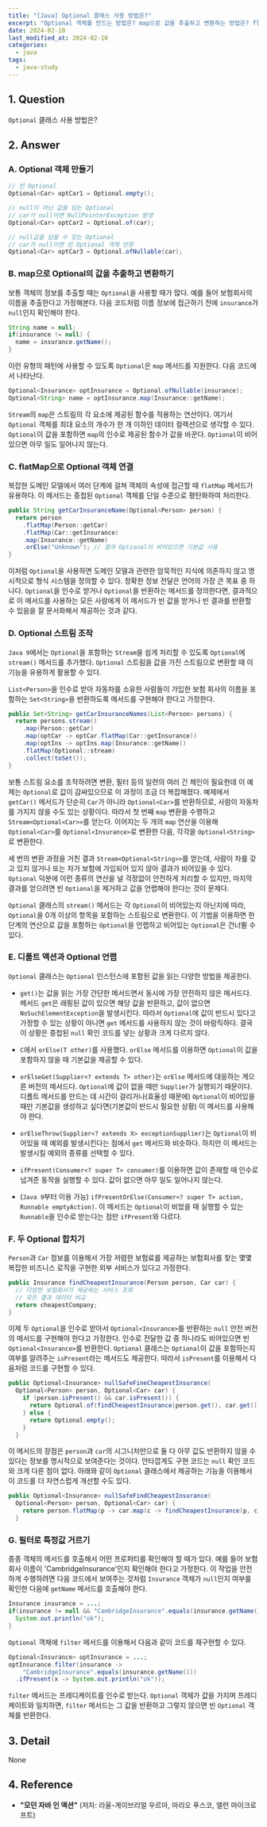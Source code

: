 ```yaml
---
title: "[Java] Optional 클래스 사용 방법은?"
excerpt: "Optional 객체를 만드는 방법은? map으로 값을 추출하고 변환하는 방법은? flatMap으로 객체를 연결하는 방법은? Optional 스트림을 조작하는 방법은? 디폴트 액션과 Optional 언랩하는 방법은? 두 Optional을 합치는 방법은? 필터로 특정값을 거르는 방법은?"
date: 2024-02-10
last_modified_at: 2024-02-10
categories:
  - java
tags:
  - java-study
---
```


## 1. Question

`Optional` 클래스 사용 방법은?

## 2. Answer

### A. Optional 객체 만들기

```java
// 빈 Optional
Optional<Car> optCar1 = Optional.empty();

// null이 아닌 값을 담는 Optional
// car가 null이면 NullPointerException 발생
Optional<Car> optCar2 = Optional.of(car);

// null값을 담을 수 있는 Optional
// car가 null이면 빈 Optional 객체 반환
Optional<Car> optCar3 = Optional.ofNullable(car);
```

### B. map으로 Optional의 값을 추출하고 변환하기

보통 객체의 정보를 추출할 때는 `Optional`을 사용할 때가 많다. 예를 들어 보험회사의 이름을 추출한다고 가정해본다. 다음 코드처럼 이름 정보에 접근하기 전에 `insurance`가 `null`인지 확인해야 한다.

```java
String name = null;
if(insurance != null) {
  name = insurance.getName();
}
```

이런 유형의 패턴에 사용할 수 있도록 `Optional`은 `map` 메서드를 지원한다. 다음 코드에서 나타난다.

```java
Optional<Insurance> optInsurance = Optional.ofNullable(insurance);
Optional<String> name = optInsurance.map(Insurance::getName);
```

`Stream`의 `map`은 스트림의 각 요소에 제공된 함수를 적용하는 연산이다. 여기서 `Optional` 객체를 최대 요소의 개수가 한 개 이하인 데이터 컬렉션으로 생각할 수 있다. `Optional`이 값을 포함하면 `map`의 인수로 제공된 함수가 값을 바꾼다. `Optional`이 비어있으면 아무 일도 일어나지 않는다.

### C. flatMap으로 Optional 객체 연결

복잡한 도메인 모델에서 여러 단계에 걸쳐 객체의 속성에 접근할 때 `flatMap` 메서드가 유용하다. 이 메서드는 중첩된 `Optional` 객체를 단일 수준으로 평탄화하여 처리한다.

```java
public String getCarInsuranceName(Optional<Person> person) {
  return person
    .flatMap(Person::getCar)
    .flatMap(Car::getInsurance)
    .map(Insurance::getName)
    .orElse("Unknown"); // 결과 Optional이 비어있으면 기본값 사용
}
```

이처럼 `Optional`을 사용하면 도메인 모델과 관련한 암묵적인 지식에 의존하지 않고 명시적으로 형식 시스템을 정의할 수 있다. 정확한 정보 전달은 언어의 가장 큰 목표 중 하나다. `Optional`을 인수로 받거나 `Optional`을 반환하는 메서드를 정의한다면, 결과적으로 이 메서드를 사용하는 모든 사람에게 이 메서드가 빈 값을 받거나 빈 결과를 반환할 수 있음을 잘 문서화해서 제공하는 것과 같다.

### D. Optional 스트림 조작

`Java 9`에서는 `Optional`을 포함하는 `Stream`을 쉽게 처리할 수 있도록 `Optional`에 `stream()` 메서드를 추가했다. `Optional` 스트림을 값을 가진 스트림으로 변환할 때 이 기능을 유용하게 활용할 수 있다.

`List<Person>`을 인수로 받아 자동차를 소유한 사람들이 가입한 보험 회사의 이름을 포함하는 `Set<String>`을 반환하도록 메서드를 구현해야 한다고 가정한다.

```java
public Set<String> getCarInsuranceNames(List<Person> persons) {
  return persons.stream()
    .map(Person::getCar)
    .map(optCar -> optCar.flatMap(Car::getInsurance))
    .map(optIns -> optIns.map(Insurance::getName))
    .flatMap(Optional::stream)
    .collect(toSet());
}
```

보통 스트림 요소를 조작하려면 변환, 필터 등의 일련의 여러 긴 체인이 필요한데 이 예제는 `Optional`로 값이 감싸있으므로 이 과정이 조금 더 복잡해졌다. 예제에서 `getCar()` 메서드가 단순히 `Car`가 아니라 `Optional<Car>`를 반환하므로, 사람이 자동차를 가지지 않을 수도 있는 상황이다. 따라서 첫 번째 `map` 변환을 수행하고 `Stream<Optional<Car>>`를 얻는다. 이어지는 두 개의 `map` 연산을 이용해 `Optional<Car>`를 `Optional<Insurance>`로 변환한 다음, 각각을 `Optional<String>`로 변환한다.

세 번의 변환 과정을 거친 결과 `Stream<Optional<String>>`를 얻는데, 사람이 차를 갖고 있지 않거나 또는 차가 보험에 가입되어 있지 않아 결과가 비어있을 수 있다. `Optional` 덕분에 이런 종류의 연산을 널 걱정없이 안전하게 처리할 수 있지만, 마지막 결과를 얻으려면 빈 `Optional`을 제거하고 값을 언랩해야 한다는 것이 문제다.

`Optional` 클래스의 `stream()` 메서드는 각 `Optional`이 비어있는지 아닌지에 따라, `Optional`을 0개 이상의 항목을 포함하는 스트림으로 변환한다. 이 기법을 이용하면 한 단계의 연산으로 값을 포함하는 `Optional`을 언랩하고 비어있는 `Optional`은 건너뛸 수 있다.

### E. 디폴트 액션과 Optional 언랩

`Optional` 클래스는 `Optional` 인스턴스에 포함된 값을 읽는 다양한 방법을 제공한다.

* `get()`는 값을 읽는 가장 간단한 메서드면서 동시에 가장 안전하지 않은 메서드다. 메서드 `get`은 래핑된 값이 있으면 해당 값을 반환하고, 값이 없으면 `NoSuchElementException`을 발생시킨다. 따라서 `Optional`에 값이 반드시 있다고 가정할 수 있는 상황이 아니면 `get` 메서드를 사용하지 않는 것이 바람직하다. 결국 이 상황은 중첩된 `null` 확인 코드를 넣는 상황과 크게 다르지 않다.

* `C`에서 `orElse(T other)`를 사용했다. `orElse` 메서드를 이용하면 `Optional`이 값을 포함하지 않을 때 기본값을 제공할 수 있다.

* `orElseGet(Supplier<? extends T> other)`는 `orElse` 메서드에 대응하는 게으른 버전의 메서드다. `Optional`에 값이 없을 때만 `Supplier`가 실행되기 때문이다. 디폴트 메서드를 만드는 데 시간이 걸리거나(효율성 때문에) `Optional`이 비어있을 때만 기본값을 생성하고 싶다면(기본값이 반드시 필요한 상황) 이 메서드를 사용해야 한다.

* `orElseThrow(Supplier<? extends X> exceptionSupplier)`는 `Optional`이 비어있을 때 예외를 발생시킨다는 점에서 `get` 메서드와 비슷하다. 하지만 이 메서드는 발생시킬 예외의 종류를 선택할 수 있다.

* `ifPresent(Consumer<? super T> consumer)`를 이용하면 값이 존재할 때 인수로 넘겨준 동작을 실행할 수 있다. 값이 없으면 아무 일도 일어나지 않는다.

* (`Java 9`부터 이용 가능) `ifPresentOrElse(Consumer<? super T> action, Runnable emptyAction)`. 이 메서드는 `Optional`이 비었을 때 실행할 수 있는 `Runnable`을 인수로 받는다는 점만 `ifPresent`와 다르다.

### F. 두 Optional 합치기

`Person`과 `Car` 정보를 이용해서 가장 저렴한 보험료를 제공하는 보험회사를 찾는 몇몇 복잡한 비즈니스 로직을 구현한 외부 서비스가 있다고 가정한다.

```java
public Insurance findCheapestInsurance(Person person, Car car) {
  // 다양한 보험회사가 제공하는 서비스 조회
  // 모든 결과 데이터 비교
  return cheapestCompany;
}
```

이제 두 `Optional`을 인수로 받아서 `Optional<Insurance>`를 반환하는 `null` 안전 버전의 메서드를 구현해야 한다고 가정한다. 인수로 전달한 값 중 하나라도 비어있으면 빈 `Optional<Insurance>`를 반환한다. `Optional` 클래스는 `Optional`이 값을 포함하는지 여부를 알려주는 `isPresent`라는 메서드도 제공한다. 따라서 `isPresent`를 이용해서 다음처럼 코드를 구현할 수 있다.

```java
public Optional<Insurance> nullSafeFineCheapestInsurance(
  Optional<Person> person, Optional<Car> car) {
    if (person.isPresent() && car.isPresent()) {
      return Optional.of(findCheapestInsurance(person.get(), car.get()));
    } else {
      return Optional.empty();
    }
  }
```

이 메서드의 장점은 `person`과 `car`의 시그니처만으로 둘 다 아무 값도 반환하지 않을 수 있다는 정보를 명시적으로 보여준다는 것이다. 안타깝게도 구현 코드는 `null` 확인 코드와 크게 다른 점이 없다. 아래와 같이 `Optional` 클래스에서 제공하는 기능을 이용해서 이 코드를 더 자연스럽게 개선할 수도 있다.

```java
public Optional<Insurance> nullSafeFindCheapestInsurance(
  Optional<Person> person, Optional<Car> car) {
    return person.flatMap(p -> car.map(c -> findCheapestInsurance(p, c)));
  }
```

### G. 필터로 특정값 거르기

종종 객체의 메서드를 호출해서 어떤 프로퍼티를 확인해야 할 때가 있다. 예를 들어 보험회사 이름이 'CambridgeInsurance'인지 확인해야 한다고 가정한다. 이 작업을 안전하게 수행하려면 다음 코드에서 보여주는 것처럼 `Insurance` 객체가 `null`인지 여부를 확인한 다음에 `getName` 메서드를 호출해야 한다.

```java
Insurance insurance = ...;
if(insurance != null && "CambridgeInsurance".equals(insurance.getName())) {
  System.out.println("ok");
}
```

`Optional` 객체에 `filter` 메서드를 이용해서 다음과 같이 코드를 재구현할 수 있다.

```java
Optional<Insurance> optInsurance = ...;
optInsurance.filter(insurance ->
    "CambridgeInsurance".equals(insurance.getName()))
  .ifPresent(x -> System.out.println("ok"));
```

`filter` 메서드는 프레디케이트를 인수로 받는다. `Optional` 객체가 값을 가지며 프레디케이트와 일치하면, `filter` 메서드는 그 값을 반환하고 그렇지 않으면 빈 `Optional` 객체를 반환한다.

## 3. Detail

None

## 4. Reference

* **"모던 자바 인 액션"** (저자: 라울-게이브리얼 우르마, 마리오 푸스코, 앨런 마이크로프트)